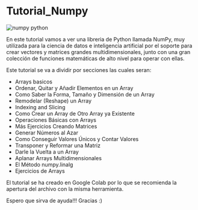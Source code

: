 # Tutorial_Numpy

![numpy python](https://github.com/Vozmediano/Tutorial_Numpy/assets/140751734/29902006-8e82-4d89-a0f3-0eaf0299e8cf)


En este tutorial vamos a ver una libreria de Python llamada NumPy, muy utilizada para la ciencia de datos
e inteligencia artificial por el soporte para crear vectores y matrices grandes multidimensionales, 
junto con una gran colección de funciones matemáticas de alto nivel para operar con ellas.

Este tutorial se va a dividir por secciones las cuales seran:

  - Arrays basicos
  - Ordenar, Quitar y Añadir Elementos en un Array
  - Como Saber la Forma, Tamaño y Dimensión de un Array
  - Remodelar (Reshape) un Array
  - Indexing and Slicing
  - Como Crear un Array de Otro Array ya Existente
  - Operaciones Básicas con Arrays
  - Más Ejercicios Creando Matrices
  - Generar Números al Azar
  - Como Conseguir Valores Únicos y Contar Valores
  - Transponer y Reformar una Matriz
  - Darle la Vuelta a un Array
  - Aplanar Arrays Multidimensionales
  - El Método numpy.linalg
  - Ejercicios de Arrays

El tutorial se ha creado en Google Colab por lo que se recomienda la apertura del archivo con la misma herramienta.

Espero que sirva de ayuda!!!
Gracias :)

